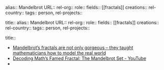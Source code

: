 alias:: Mandelbrot
URL::
rel-org::
role::
fields:: [[fractals]]
creations::
rel-country::
tags:: person,
rel-projects::


title::
alias:: Mandelbrot
URL::
rel-org::
role::
fields:: [[fractals]]
creations::
rel-country::
tags:: person,
rel-projects::


title::
- [Mandelbrot’s fractals are not only gorgeous – they taught mathematicians how to model the real world](https://theconversation.com/mandelbrots-fractals-are-not-only-gorgeous-they-taught-mathematicians-how-to-model-the-real-world-244302)
- [Decoding Math’s Famed Fractal: The Mandelbrot Set - YouTube](https://www.youtube.com/watch?v=u9GAnW8xFJY)
-
